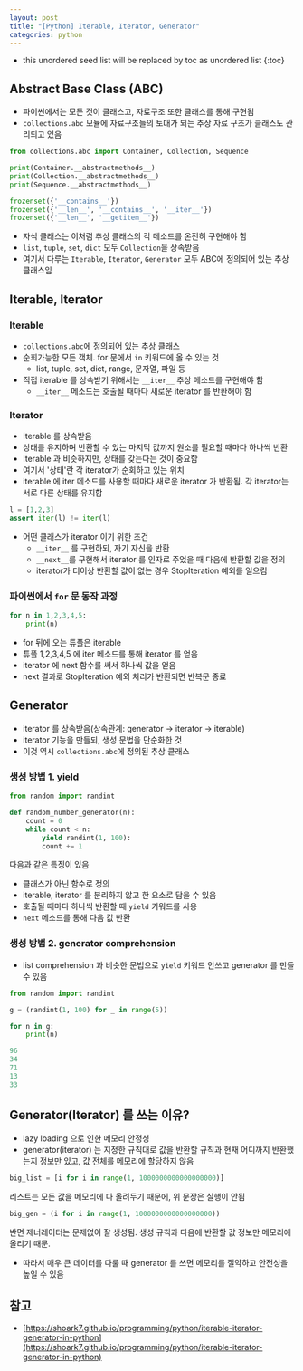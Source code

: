 ```yaml
---
layout: post
title: "[Python] Iterable, Iterator, Generator"
categories: python
---
```


* this unordered seed list will be replaced by toc as unordered list
{:toc}

## Abstract Base Class (ABC)

- 파이썬에서는 모든 것이 클래스고, 자료구조 또한 클래스를 통해 구현됨
- `collections.abc` 모듈에 자료구조들의 토대가 되는 추상 자료 구조가 클래스도 관리되고 있음

```python
from collections.abc import Container, Collection, Sequence

print(Container.__abstractmethods__)
print(Collection.__abstractmethods__)
print(Sequence.__abstractmethods__)

frozenset({'__contains__'})
frozenset({'__len__', '__contains__', '__iter__'})
frozenset({'__len__', '__getitem__'})
```

- 자식 클래스는 이처럼 추상 클래스의 각 메소드를 온전히 구현해야 함
- `list`, `tuple`, `set`, `dict` 모두 `Collection`을 상속받음
- 여기서 다루는 `Iterable`, `Iterator`, `Generator` 모두 ABC에 정의되어 있는 추상 클래스임

## Iterable, Iterator

### Iterable

- `collections.abc`에 정의되어 있는 추상 클래스
- 순회가능한 모든 객체. for 문에서 `in` 키워드에 올 수 있는 것
    - list, tuple, set, dict, range, 문자열, 파일 등
- 직접 iterable 를 상속받기 위해서는 `__iter__` 추상 메소드를 구현해야 함
    - `__iter__` 메소드는 호출될 때마다 새로운 iterator 를 반환해야 함

### Iterator

- Iterable 를 상속받음
- 상태를 유지하며 반환할 수 있는 마지막 값까지 원소를 필요할 때마다 하나씩 반환
- Iterable 과 비슷하지만, 상태를 갖는다는 것이 중요함
- 여기서 '상태'란 각 iterator가 순회하고 있는 위치
- iterable 에 iter 메소드를 사용할 때마다 새로운 iterator 가 반환됨. 각 iterator는 서로 다른 상태를 유지함

```python
l = [1,2,3]
assert iter(l) != iter(l)
```

- 어떤 클래스가 iterator 이기 위한 조건
    - `__iter__` 를 구현하되, 자기 자신을 반환
    - `__next__`를 구현해서 iterator 를 인자로 주었을 때 다음에 반환할 값을 정의
    - iterator가 더이상 반환할 값이 없는 경우 StopIteration 예외를 일으킴

### 파이썬에서 `for` 문 동작 과정

```python
for n in 1,2,3,4,5:
    print(n)
```

- for 뒤에 오는 튜플은 iterable
- 튜플 1,2,3,4,5 에 iter 메소드를 통해 iterator 를 얻음
- iterator 에 next 함수를 써서 하나씩 값을 얻음
- next 결과로 StopIteration 예외 처리가 반환되면 반복문 종료

## Generator

- iterator 를 상속받음(상속관계: generator -> iterator -> iterable)
- iterator 기능을 만들되, 생성 문법을 단순화한 것
- 이것 역시 `collections.abc`에 정의된 추상 클래스

### 생성 방법 1. yield

```python
from random import randint

def random_number_generator(n):
    count = 0
    while count < n:
        yield randint(1, 100):
        count += 1
```

다음과 같은 특징이 있음

- 클래스가 아닌 함수로 정의
- iterable, iterator 를 분리하지 않고 한 요소로 담을 수 있음
- 호출될 때마다 하나씩 반환할 때 `yield` 키워드를 사용
- `next` 메소드를 통해 다음 값 반환

### 생성 방법 2. generator comprehension

- list comprehension 과 비슷한 문법으로 `yield` 키워드 안쓰고 generator 를 만들 수 있음

```python
from random import randint

g = (randint(1, 100) for _ in range(5))

for n in g:
    print(n)

96
34
71
13
33
```

## Generator(Iterator) 를 쓰는 이유?

- lazy loading 으로 인한 메모리 안정성
- generator(iterator) 는 지정한 규칙대로 값을 반환할 규칙과 현재 어디까지 반환했는지 정보만 있고, 값 전체를 메모리에 할당하지 않음

```python
big_list = [i for i in range(1, 1000000000000000000)]
```
리스트는 모든 값을 메모리에 다 올려두기 때문에, 위 문장은 실행이 안됨

```python
big_gen = (i for i in range(1, 1000000000000000000))
```
반면 제너레이터는 문제없이 잘 생성됨. 생성 규칙과 다음에 반환할 값 정보만 메모리에 올리기 때문.

- 따라서 매우 큰 데이터를 다룰 때 generator 를 쓰면 메모리를 절약하고 안전성을 높일 수 있음

## 참고

- [https://shoark7.github.io/programming/python/iterable-iterator-generator-in-python](https://shoark7.github.io/programming/python/iterable-iterator-generator-in-python)